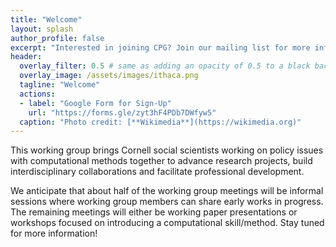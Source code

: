 ```yaml
---
title: "Welcome"
layout: splash
author_profile: false
excerpt: "Interested in joining CPG? Join our mailing list for more information!"
header:
  overlay_filter: 0.5 # same as adding an opacity of 0.5 to a black background
  overlay_image: /assets/images/ithaca.png
  tagline: "Welcome"
  actions:
  - label: "Google Form for Sign-Up"
    url: "https://forms.gle/zyt3hF4PDb7DWfyw5"
  caption: "Photo credit: [**Wikimedia**](https://wikimedia.org)"
---
```


This working group brings Cornell social scientists working on policy issues with computational methods together to advance research projects, build interdisciplinary collaborations and facilitate professional development.

We anticipate that about half of the working group meetings will be informal sessions where working group members can share early works in progress. The remaining meetings will either be working paper presentations or workshops focused on introducing a computational skill/method. Stay tuned for more information!
